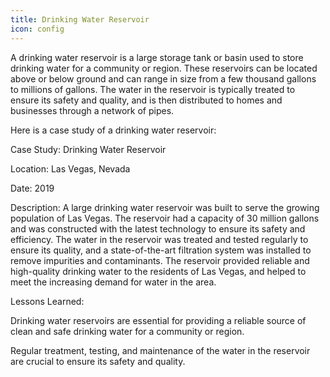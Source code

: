 ```yaml
---
title: Drinking Water Reservoir
icon: config
---
```


A drinking water reservoir is a large storage tank or basin used to store drinking water for a community or region. These reservoirs can be located above or below ground and can range in size from a few thousand gallons to millions of gallons. The water in the reservoir is typically treated to ensure its safety and quality, and is then distributed to homes and businesses through a network of pipes.

Here is a case study of a drinking water reservoir:

Case Study: Drinking Water Reservoir

Location: Las Vegas, Nevada
    
Date: 2019
    
Description: A large drinking water reservoir was built to serve the growing population of Las Vegas. The reservoir had a capacity of 30 million gallons and was constructed with the latest technology to ensure its safety and efficiency. The water in the reservoir was treated and tested regularly to ensure its quality, and a state-of-the-art filtration system was installed to remove impurities and contaminants. The reservoir provided reliable and high-quality drinking water to the residents of Las Vegas, and helped to meet the increasing demand for water in the area.

Lessons Learned:

Drinking water reservoirs are essential for providing a reliable source of clean and safe drinking water for a community or region.
    
Regular treatment, testing, and maintenance of the water in the reservoir are crucial to ensure its safety and quality.
